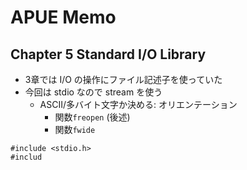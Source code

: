 

# APUE Memo

## Chapter 5 Standard I/O Library

* 3章では I/O の操作にファイル記述子を使っていた
* 今回は stdio なので stream を使う
	* ASCII/多バイト文字か決める: オリエンテーション
		* 関数`freopen` (後述)
		* 関数`fwide`
```
#include <stdio.h>
#includ
```
<!--stackedit_data:
eyJoaXN0b3J5IjpbLTEwMTk3NDU4ODcsMTIwNzIxMjQ1OV19
-->